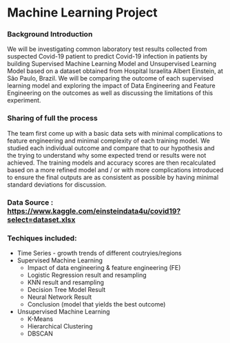 # Machine Learning Project

### Background Introduction
We will be investigating common laboratory test results collected from suspected Covid-19 patient to predict Covid-19 infection in patients by building Supervised Machine Learning Model and Unsupervised Learning Model based on a dataset obtained from Hospital Israelita Albert Einstein, at São Paulo, Brazil. We will be comparing the outcome of each supervised learning model and exploring the impact of Data Engineering and Feature Engineering on the outcomes as well as discussing the limitations of this experiment. 

### Sharing of full the process
The team first come up with a basic data sets with minimal complications to feature engineering and minimal complexity of each training model. We studied each individual outcome and compare that to our hypothesis and the trying to understand why some expected trend or results were not achieved. 
The training models and accuracy scores are then recalculated based on a more refined model and / or with more complications introduced to ensure the final outputs are as consistent as possible by having minimal standard deviations for discussion. 

### Data Source : https://www.kaggle.com/einsteindata4u/covid19?select=dataset.xlsx 

### Techiques included:
- Time Series - growth trends of different coutryies/regions
- Supervised Machine Learning
  - Impact of data engineering & feature engineering (FE) 
  - Logistic Regression result and resampling
  - KNN result and resampling 
  - Decision Tree Model Result
  - Neural Network Result
  - Conclusion (model that yields the best outcome)
- Unsupervised Machine Learning
  - K-Means 
  - Hierarchical Clustering 
  - DBSCAN
  
 
